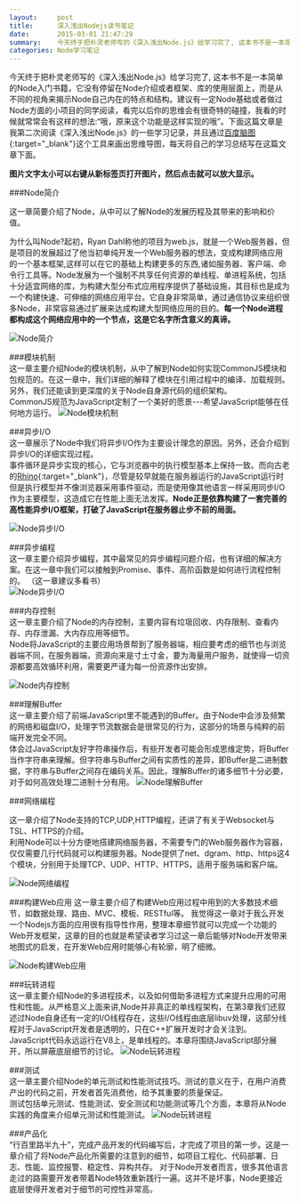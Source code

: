 ```yaml
---
layout:     post
title:      深入浅出Nodejs读书笔记
date:       2015-03-01 21:47:29
summary:    今天终于把朴灵老师写的《深入浅出Node.js》给学习完了, 这本书不是一本简单的Node入门书籍，它没有停留在Node介绍或者框架、库的使用层面上，而是从不同的视角来揭示Node自己内在的特点和结构。建议有一定Node基础或者做过Node方面的小项目的同学阅读，看完以后你的思维会有很奇特的碰撞，我看的时候就常常会有这样的想法:“哦，原来这个功能是这样实现的哦”。下面这篇文章是我第二次阅读《深入浅出Node.js》的一些学习记录，并且通过百度脑图这个工具来画出思维导图，每天将自己的学习总结写在这篇文章下面。
categories: Node学习笔记
---
```


今天终于把朴灵老师写的《深入浅出Node.js》给学习完了, 这本书不是一本简单的Node入门书籍，它没有停留在Node介绍或者框架、库的使用层面上，而是从不同的视角来揭示Node自己内在的特点和结构。建议有一定Node基础或者做过Node方面的小项目的同学阅读，看完以后你的思维会有很奇特的碰撞，我看的时候就常常会有这样的想法:“哦，原来这个功能是这样实现的哦”。下面这篇文章是我第二次阅读《深入浅出Node.js》的一些学习记录，并且通过[百度脑图](http://naotu.baidu.com/){:target="_blank"}这个工具来画出思维导图，每天将自己的学习总结写在这篇文章下面。  

**图片文字太小可以右键从新标签页打开图片，然后点击就可以放大显示。**

###Node简介

这一章简要介绍了Node，从中可以了解Node的发展历程及其带来的影响和价值。

为什么叫Node?起初，Ryan Dahl称他的项目为web.js，就是一个Web服务器，但是项目的发展超过了他当初单纯开发一个Web服务器的想法，变成构建网络应用的一个基本框架,这样可以在它的基础上构建更多的东西,诸如服务器、客户端、命令行工具等。Node发展为一个强制不共享任何资源的单线程、单进程系统，包括十分适宜网络的库，为构建大型分布式应用程序提供了基础设施，其目标也是成为一个构建快速、可伸缩的网络应用平台。它自身非常简单，通过通信协议来组织很多Node，非常容易通过扩展来达成构建大型网络应用的目的。**每一个Node进程都构成这个网络应用中的一个节点，这是它名字所含意义的真谛。**
  
![Node简介](http://7vihmc.com1.z0.glb.clouddn.com/Node1.png)

###模块机制  
这一章主要介绍Node的模块机制，从中了解到Node如何实现CommonJS模块和包规范的。在这一章中，我们详细的解释了模块在引用过程中的编译、加载规则。另外，我们还能读到更深度的关于Node自身源代码的组织架构。  
CommonJS规范为JavaScript定制了一个美好的愿景---希望JavaScript能够在任何地方运行。
![Node模块机制](http://7vihmc.com1.z0.glb.clouddn.com/Node2.png)


###异步I/O  
这一章展示了Node中我们将异步I/O作为主要设计理念的原因。另外，还会介绍到异步I/O的详细实现过程。   
事件循环是异步实现的核心，它与浏览器中的执行模型基本上保持一致。而向古老的[Rhino](https://developer.mozilla.org/zh-CN/docs/Mozilla/Projects/Rhino){:target="_blank"}，尽管是较早就能在服务器运行的JavaScript运行时但是执行模型并不像浏览器采用事件驱动，而是使用像其他语言一样采用同步I/O作为主要模型，这造成它在性能上面无法发挥。**Node正是依靠构建了一套完善的高性能异步I/O框架，打破了JavaScript在服务器止步不前的局面。**  

![Node异步I/O](http://7vihmc.com1.z0.glb.clouddn.com/Node3.png)

###异步编程  
这一章主要介绍异步编程，其中最常见的异步编程问题介绍，也有详细的解决方案。在这一章中我们可以接触到Promise、事件、高阶函数是如何进行流程控制的。 （这一章建议多看书）    
![Node异步I/O](http://7vihmc.com1.z0.glb.clouddn.com/Node4.png)


###内存控制  
这一章主要介绍了Node的内存控制，主要内容有垃圾回收、内存限制、查看内存、内存泄漏、大内存应用等细节。   
Node将JavaScript的主要应用场景帮到了服务器端，相应要考虑的细节也与浏览器端不同，在服务器端，资源向来是寸土寸金，要为海量用户服务，就使得一切资源都要高效循环利用，需要更严谨为每一份资源作出安排。

![Node内存控制](http://7vihmc.com1.z0.glb.clouddn.com/Node5.png)

###理解Buffer  
这一章主要介绍了前端JavaScript里不能遇到的Buffer。由于Node中会涉及频繁的网络和磁盘I/O，处理字节流数据会是很常见的行为，这部分的场景与纯粹的前端开发完全不同。  
体会过JavaScript友好字符串操作后，有些开发者可能会形成思维定势，将Buffer当作字符串来理解。但字符串与Buffer之间有实质性的差异，即Buffer是二进制数据，字符串与Buffer之间存在编码关系。因此，理解Buffer的诸多细节十分必要，对于如何高效处理二进制十分有用。
![Node理解Buffer](http://7vihmc.com1.z0.glb.clouddn.com/Node6.png)

###网络编程

这一章介绍了Node支持的TCP,UDP,HTTP编程，还讲了有关于Websocket与TSL、HTTPS的介绍。  
利用Node可以十分方便地搭建网络服务器，不需要专门的Web服务器作为容器，仅仅需要几行代码就可以构建服务器。Node提供了net、dgram、http、https这4个模块，分别用于处理TCP、UDP、HTTP、HTTPS，适用于服务端和客户端。

![Node网络编程](http://7vihmc.com1.z0.glb.clouddn.com/Node7.png)  

###构建Web应用
这一章主要介绍了构建Web应用过程中用到的大多数技术细节，如数据处理、路由、MVC、模板、RESTful等。
我觉得这一章对于我么开发一个Nodejs方面的应用很有指导性作用，整理本章细节就可以完成一个功能的Web开发框架，这章的目的也就是希望读者学习过这一章后能够对Node开发带来地图式的启发，在开发Web应用时能够心有轮廓，明了细微。

![Node构建Web应用](http://7vihmc.com1.z0.glb.clouddn.com/Node8.png)  

###玩转进程    
这一章主要介绍Node的多进程技术，以及如何借助多进程方式来提升应用的可用性和性能。从严格意义上面来讲,Node并非真正的单线程架构，在第3章我们还叙述过Node自身还有一定的I/O线程存在，这些I/O线程由底层libuv处理，这部分线程对于JavaScript开发者是透明的，只在C++扩展开发时才会关注到。JavaScript代码永远运行在V8上，是单线程的。本章将围绕JavaScript部分展开，所以屏蔽底层细节的讨论。
![Node玩转进程](http://7vihmc.com1.z0.glb.clouddn.com/Node9.png)  

###测试   
这一章主要介绍Node的单元测试和性能测试技巧。测试的意义在于，在用户消费产出的代码之前，开发者首先消费他，给予其重要的质量保证。   
测试包括单元测试、性能测试、安全测试和功能测试等几个方面，本章将从Node实践的角度来介绍单元测试和性能测试。
![Node玩转进程](http://7vihmc.com1.z0.glb.clouddn.com/Node10.png)  

###产品化  
“行百里路半九十”，完成产品开发的代码编写后，才完成了项目的第一步。这是一章介绍了将Node产品化所需要的注意到的细节，如项目工程化、代码部署、日志、性能、监控报警、稳定性、异构共存。
对于Node开发者而言，很多其他语言走过的路需要开发者带着Node特效重新践行一遍。这并不是坏事，Node更接近底层使得开发者对于细节的可控性非常高。

